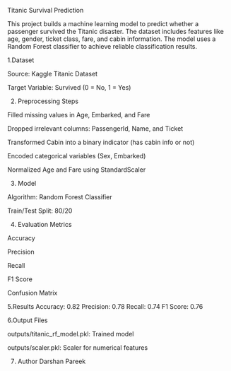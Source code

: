 Titanic Survival Prediction

This project builds a machine learning model to predict whether a passenger survived the Titanic disaster.
The dataset includes features like age, gender, ticket class, fare, and cabin information. 
The model uses a Random Forest classifier to achieve reliable classification results.

1.Dataset

Source: Kaggle Titanic Dataset

Target Variable: Survived (0 = No, 1 = Yes)

2. Preprocessing Steps

Filled missing values in Age, Embarked, and Fare

Dropped irrelevant columns: PassengerId, Name, and Ticket

Transformed Cabin into a binary indicator (has cabin info or not)

Encoded categorical variables (Sex, Embarked)

Normalized Age and Fare using StandardScaler

3. Model

Algorithm: Random Forest Classifier

Train/Test Split: 80/20

4. Evaluation Metrics

Accuracy

Precision

Recall

F1 Score

Confusion Matrix

5.Results 
Accuracy: 0.82
Precision: 0.78
Recall: 0.74
F1 Score: 0.76

6.Output Files

outputs/titanic_rf_model.pkl: Trained model

outputs/scaler.pkl: Scaler for numerical features

7. Author
 Darshan Pareek
